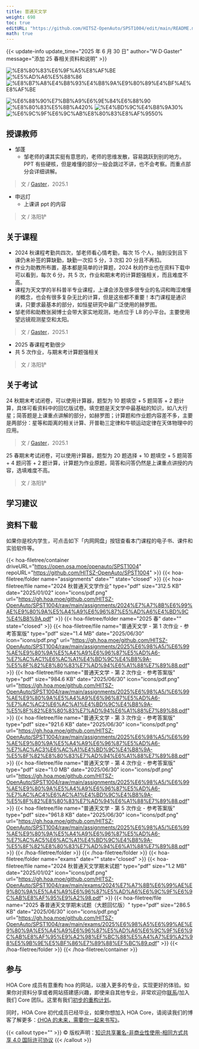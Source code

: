 ```yaml
---
title: 普通天文学
weight: 698
toc: true
editURL: "https://github.com/HITSZ-OpenAuto/SPST1004/edit/main/README.md"
math: true
---
```


{{< update-info update_time="2025 年 6 月 30 日" author="W·D·Gaster" message="添加 25 春相关资料和说明" >}}


<div class="img-div hx-mt-4 hx-flex-row hx-justify-start hx-items-center">

![%E8%80%83%E6%9F%A5%E8%AF%BE](https://img.shields.io/badge/%E8%80%83%E6%9F%A5%E8%AF%BE-green)
![%E5%AD%A6%E5%88%86](https://img.shields.io/badge/%E5%AD%A6%E5%88%86-2-moccasin)
![%E8%B7%A8%E4%B8%93%E4%B8%9A%E9%80%89%E4%BF%AE%E8%AF%BE](https://img.shields.io/badge/%E8%B7%A8%E4%B8%93%E4%B8%9A%E9%80%89%E4%BF%AE%E8%AF%BE-lightskyblue)

![%E6%88%90%E7%BB%A9%E6%9E%84%E6%88%90](https://img.shields.io/badge/%E6%88%90%E7%BB%A9%E6%9E%84%E6%88%90-gold)
![%E8%80%83%E5%8B%A420%](https://img.shields.io/badge/%E8%80%83%E5%8B%A4-20%25-wheat)
![%E4%BD%9C%E4%B8%9A30%](https://img.shields.io/badge/%E4%BD%9C%E4%B8%9A-30%25-wheat)
![%E6%9C%9F%E6%9C%AB%E8%80%83%E8%AF%9550%](https://img.shields.io/badge/%E6%9C%9F%E6%9C%AB%E8%80%83%E8%AF%95-60%25-wheat)


</div>

## 授课教师

- 邹蓬
  - 邹老师的课其实挺有意思的，老师的思维发散，容易跳跃到别的地方。PPT 有些硬核，但是难懂的部分一般会跳过不讲，也不会考察。而重点部分会详细讲解。
> 文 / [Gaster](https://github.com/WDGaster703)，2025.1

- 申远灯
  - 上课讲 ppt 的内容
> 文 / 洛阳铲

## 关于课程

- 2024 秋课程考勤共四次，邹老师看心情考勤，每次 15 个人，抽到没到且下课仍未补签的算缺勤，缺勤一次扣 5 分，3 次扣 20 分且不再扣。
- 作业为助教所布置，基本都是简单的计算题，2024 秋的作业也在资料下载中可以看到，每次 6 分，共 5 次，作业和期末考的计算题强相关，而且难度不高。
- 课程为天文学的半科普半专业课程，上课会涉及很多很专业的名词和晦涩难懂的概念，也会有很多复杂无比的计算，但是这些都不重要！本门课程是通识课，只要求最基本的部分，如恒星研究中最广泛使用的赫罗图。
- 邹老师和助教张昶博士会带大家实地观测，地点位于 L8 的小平台。主要使用望远镜观测星空和太阳。

> 文 / [Gaster](https://github.com/WDGaster703)，2025.1

- 2025 春课程考勤很少
- 共 5 次作业，与期末考计算题强相关

> 文 / 洛阳铲

## 关于考试

24 秋期末考试闭卷，可以使用计算器，题型为 10 题填空 + 5 题简答 + 2 题计算，具体可看资料中的回忆版试卷。填空题是天文学中最基础的知识，如八大行星；简答题是上课重点讲解的部分，如赫罗图；计算题和作业题内容差不多，主要是两部分：星等和距离的相关计算、开普勒三定律和牛顿运动定律在天体物理中的应用。

> 文 / [Gaster](https://github.com/WDGaster703)，2025.1

25 春期末考试闭卷，可以使用计算器，题型为 20 题选择 + 10 题填空 + 5 题简答 + 4 题问答 + 2 题计算，计算题为作业原题，简答和问答仍然是上课重点讲授的内容，选填难度不高。

> 文 / 洛阳铲
## 学习建议

## 资料下载

如果你是校内学生，可点击如下「内网网盘」按钮查看本门课程的电子书、课件和实验软件等。

{{< hoa-filetree/container driveURL="https://open.osa.moe/openauto/SPST1004" repoURL="https://github.com/HITSZ-OpenAuto/SPST1004" >}}
{{< hoa-filetree/folder name="assignments" date="" state="closed" >}}
{{< hoa-filetree/file name="2024 秋普通天文学作业" type="pdf" size="312.5 KB" date="2025/01/02" icon="icons/pdf.png" url="https://gh.hoa.moe/github.com/HITSZ-OpenAuto/SPST1004/raw/main/assignments/2024%E7%A7%8B%E6%99%AE%E9%80%9A%E5%A4%A9%E6%96%87%E5%AD%A6%E4%BD%9C%E4%B8%9A.pdf" >}}
{{< hoa-filetree/folder name="2025 春" date="" state="closed" >}}
{{< hoa-filetree/file name="普通天文学 - 第 1 次作业 - 参考答案版" type="pdf" size="1.4 MB" date="2025/06/30" icon="icons/pdf.png" url="https://gh.hoa.moe/github.com/HITSZ-OpenAuto/SPST1004/raw/main/assignments/2025%E6%98%A5/%E6%99%AE%E9%80%9A%E5%A4%A9%E6%96%87%E5%AD%A6-%E7%AC%AC1%E6%AC%A1%E4%BD%9C%E4%B8%9A-%E5%8F%82%E8%80%83%E7%AD%94%E6%A1%88%E7%89%88.pdf" >}}
{{< hoa-filetree/file name="普通天文学 - 第 2 次作业 - 参考答案版" type="pdf" size="984.6 KB" date="2025/06/30" icon="icons/pdf.png" url="https://gh.hoa.moe/github.com/HITSZ-OpenAuto/SPST1004/raw/main/assignments/2025%E6%98%A5/%E6%99%AE%E9%80%9A%E5%A4%A9%E6%96%87%E5%AD%A6-%E7%AC%AC2%E6%AC%A1%E4%BD%9C%E4%B8%9A-%E5%8F%82%E8%80%83%E7%AD%94%E6%A1%88%E7%89%88.pdf" >}}
{{< hoa-filetree/file name="普通天文学 - 第 3 次作业 - 参考答案版" type="pdf" size="921.6 KB" date="2025/06/30" icon="icons/pdf.png" url="https://gh.hoa.moe/github.com/HITSZ-OpenAuto/SPST1004/raw/main/assignments/2025%E6%98%A5/%E6%99%AE%E9%80%9A%E5%A4%A9%E6%96%87%E5%AD%A6-%E7%AC%AC3%E6%AC%A1%E4%BD%9C%E4%B8%9A-%E5%8F%82%E8%80%83%E7%AD%94%E6%A1%88%E7%89%88.pdf" >}}
{{< hoa-filetree/file name="普通天文学 - 第 4 次作业 - 参考答案版" type="pdf" size="1.0 MB" date="2025/06/30" icon="icons/pdf.png" url="https://gh.hoa.moe/github.com/HITSZ-OpenAuto/SPST1004/raw/main/assignments/2025%E6%98%A5/%E6%99%AE%E9%80%9A%E5%A4%A9%E6%96%87%E5%AD%A6-%E7%AC%AC4%E6%AC%A1%E4%BD%9C%E4%B8%9A-%E5%8F%82%E8%80%83%E7%AD%94%E6%A1%88%E7%89%88.pdf" >}}
{{< hoa-filetree/file name="普通天文学 - 第 5 次作业 - 参考答案版" type="pdf" size="961.8 KB" date="2025/06/30" icon="icons/pdf.png" url="https://gh.hoa.moe/github.com/HITSZ-OpenAuto/SPST1004/raw/main/assignments/2025%E6%98%A5/%E6%99%AE%E9%80%9A%E5%A4%A9%E6%96%87%E5%AD%A6-%E7%AC%AC5%E6%AC%A1%E4%BD%9C%E4%B8%9A-%E5%8F%82%E8%80%83%E7%AD%94%E6%A1%88%E7%89%88.pdf" >}}
{{< /hoa-filetree/folder >}}
{{< /hoa-filetree/folder >}}
{{< hoa-filetree/folder name="exams" date="" state="closed" >}}
{{< hoa-filetree/file name="2024 秋普通天文学期末试题" type="pdf" size="1.2 MB" date="2025/01/02" icon="icons/pdf.png" url="https://gh.hoa.moe/github.com/HITSZ-OpenAuto/SPST1004/raw/main/exams/2024%E7%A7%8B%E6%99%AE%E9%80%9A%E5%A4%A9%E6%96%87%E5%AD%A6%E6%9C%9F%E6%9C%AB%E8%AF%95%E9%A2%98.pdf" >}}
{{< hoa-filetree/file name="2025 春普通天文学期末试题（大题回忆版）" type="pdf" size="286.5 KB" date="2025/06/30" icon="icons/pdf.png" url="https://gh.hoa.moe/github.com/HITSZ-OpenAuto/SPST1004/raw/main/exams/2025%E6%98%A5%E6%99%AE%E9%80%9A%E5%A4%A9%E6%96%87%E5%AD%A6%E6%9C%9F%E6%9C%AB%E8%AF%95%E9%A2%98%EF%BC%88%E5%A4%A7%E9%A2%98%E5%9B%9E%E5%BF%86%E7%89%88%EF%BC%89.pdf" >}}
{{< /hoa-filetree/folder >}}
{{< /hoa-filetree/container >}}

## 参与

HOA Core 成员有意重构 hoa 的网站，以接入更多的专业，实现更好的体验。如果你对资料分享或者网站搭建感兴趣，即使来自其他专业，非常欢迎你[联系](mailto:hi@hoa.moe)/加入我们 Core 团队。这里有我们[初步的重构计划](https://historical-mousepad-286.notion.site/HOA-1f71751ad5fe80978c70d9e32330d7e6)。

同时，HOA Core 初代成员已经毕业，如果你想加入 HOA Core，请阅读我们的博客了解更多：[《HOA 的未来，需要你一起来书写》](https://hoa.moe/news/future-of-hoa)。

{{< callout type="" >}}
  © 版权声明：[知识共享署名-非商业性使用-相同方式共享 4.0 国际许可协议](https://creativecommons.org/licenses/by-nc-sa/4.0/)
{{< /callout >}}

